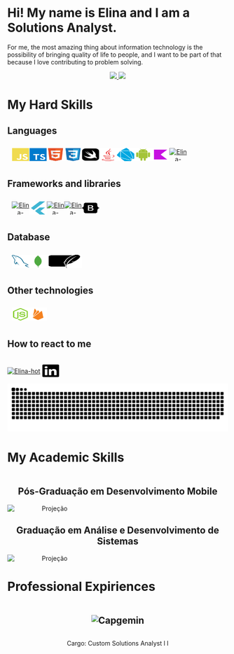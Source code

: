# Hi! My name is Elina and I am a Solutions Analyst.

For me, the most amazing thing about information technology is the possibility of bringing quality of life to people, and I want to be part of that because I love contributing to problem solving.
<div align="center" style="display: grid; grid-template-rows: auto auto auto; ">
  <a href="https://github.com/31ina-Batist4">
  <img height="180em" src="https://github-readme-stats.vercel.app/api?username=31ina-Batist4&show_icons=true&theme=dracula&include_all_commits=true&count_private=true"/>
  <img height="180em" src="https://github-readme-stats.vercel.app/api/top-langs/?username=31ina-Batist4&layout=compact&langs_count=7&theme=dracula"/>
</a>
</div>

# My Hard Skills

## Languages

<div align="center" style="display: grid; grid-template-rows: auto auto auto; grid-template-columns: auto">
<a href="https://github.com/31ina-Batist4" style="margin:10px; display:flex">
  <img align="center" alt="Elina-Js" height="30" width="40" src="https://raw.githubusercontent.com/devicons/devicon/master/icons/javascript/javascript-plain.svg">

  <img align="center" alt="Elina-Ts" height="30" width="40" src="https://raw.githubusercontent.com/devicons/devicon/master/icons/typescript/typescript-plain.svg">
  
  <img align="center" alt="Elina-HTML" height="30" width="40" src="https://raw.githubusercontent.com/devicons/devicon/master/icons/html5/html5-original.svg">

  <img align="center" alt="Elina-CSS" height="30" width="40" src="https://raw.githubusercontent.com/devicons/devicon/master/icons/css3/css3-original.svg">
<img align="center" alt="Elina-HTML" height="30" width="40" src="https://raw.githubusercontent.com/devicons/devicon/master/icons/swift/swift-plain.svg">
  <img align="center" alt="Elina-Java" height="30" width="40" src="https://raw.githubusercontent.com/devicons/devicon/master/icons/java/java-plain.svg">

<img align="center" alt="Elina-dart" height="30" width="40" src="https://raw.githubusercontent.com/devicons/devicon/master/icons/dart/dart-plain.svg">

<img align="center" alt="Elina-dart" height="30" width="40" src="https://raw.githubusercontent.com/devicons/devicon/master/icons/android/android-plain.svg">
<img align="center" alt="Elina-kotlin" height="30" width="40" src="https://raw.githubusercontent.com/devicons/devicon/master/icons/kotlin/kotlin-plain.svg">
<img align="center" alt="Elina-Markdown" height="30" width="40" src="https://upload.wikimedia.org/wikipedia/commons/thumb/4/48/Markdown-mark.svg/800px-Markdown-mark.svg.png">

</a>
  </div>

## Frameworks and libraries

<div align="center" style="display: grid; grid-template-rows: auto auto auto; grid-template-columns: auto">
<a href="https://github.com/31ina-Batist4" style="margin:10px; display:flex">
  <img align="center" alt="Elina-Angular" height="30" width="40" src="https://angular.io/assets/images/logos/angularjs/AngularJS-Shield.svg">
<img align="center" alt="Elina-Flutter" height="30" width="40" src="https://raw.githubusercontent.com/devicons/devicon/master/icons/flutter/flutter-plain.svg">
<img align="center" alt="Elina-React-native" height="30" width="40" src="https://upload.wikimedia.org/wikipedia/commons/thumb/a/a7/React-icon.svg/2300px-React-icon.svg.png">
<img align="center" alt="Elina-React-native" height="30" width="40" src="https://repository-images.githubusercontent.com/220078160/9353b600-0e54-11ea-9712-b79b66b93c00">


<img align="center" alt="Elina-Bootstrap" height="30" width="40" src="https://raw.githubusercontent.com/devicons/devicon/master/icons/bootstrap/bootstrap-plain.svg">
</a>
  </div>

## Database

<div align="center" style="display: grid; grid-template-rows: auto auto auto; grid-template-columns: auto">
<a href="https://github.com/31ina-Batist4" style="margin:10px; display:flex">
  <img align="center" alt="Elina-My-sql" height="30" width="40" src="https://raw.githubusercontent.com/devicons/devicon/master/icons/mysql/mysql-plain.svg">

<img align="center" alt="Elina-Mongo-db" height="30" width="40" src="https://raw.githubusercontent.com/devicons/devicon/master/icons/mongodb/mongodb-plain.svg">

<img align="center" alt="Elina-Sqlite" height="30" width="80" src="https://raw.githubusercontent.com/devicons/devicon/master/icons/sqlite/sqlite-plain.svg">

</a>
  </div>
  
  ## Other technologies

<div align="center" style="display: grid; grid-template-rows: auto auto auto; grid-template-columns: auto">
 <a href="https://github.com/31ina-Batist4" style="margin:10px; display:flex">
<img align="center" alt="Elina-Flutter" height="30" width="40" src="https://raw.githubusercontent.com/devicons/devicon/master/icons/nodejs/nodejs-plain.svg">
<img align="center" alt="Elina-Flutter" height="30" width="40" src="https://raw.githubusercontent.com/devicons/devicon/master/icons/firebase/firebase-plain.svg">

</a>
  </div>

## How to react to me

<div>
<br>
  <a href = "mailto:elinabatista_@hotmail.com"><img align="center" alt="Elina-hot" height="30" width="40"  src="https://www.tijucas.sc.leg.br/imagens/email2icon.png/image" target="_blank"></a>
  <a href="https://www.linkedin.com/in/elina-batista-339b14b7/" target="_blank"><img align="center" alt="Elina-lk" height="30" width="40" src="https://raw.githubusercontent.com/devicons/devicon/master/icons/linkedin/linkedin-plain.svg"></a>

  ![Snake animation](https://github.com/31ina-Batist4/31ina-Batist4/blob/main/output/snake.svg)

</div>

# My Academic Skills

<div align="center" style="display: grid; grid-template-rows: auto auto auto; grid-template-columns: auto">

## Pós-Graduação em Desenvolvimento Mobile
<img src="https://www.sinhores.com.br/cache/images/561/auto1024x1024_cl3EpYu5rFBh.jpeg" alt="Projeção" style="width:200px;"/>

## Graduação em Análise e Desenvolvimento de Sistemas
<img src="https://upload.wikimedia.org/wikipedia/commons/a/a5/LOGO_PROJE%C3%87%C3%83O.png" alt="Projeção" style="width:200px;"/>
</div>

# Professional Expiriences

<div align="center" style="display: grid; grid-template-rows: auto auto auto; grid-template-columns: auto">

## ![Capgemin](https://ncdn0.infojobs.com.br/logos/Company_Evaluation/67632.jpg) 

Cargo: Custom Solutions Analyst l I

</div>


